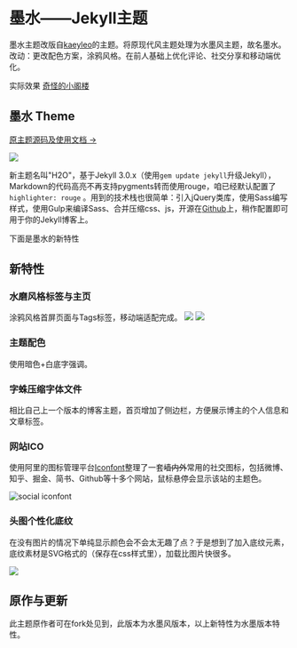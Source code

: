 # 墨水——Jekyll主题
墨水主题改版自[kaeyleo](https://github.com/kaeyleo/jekyll-theme-H2O)的主题。将原现代风主题处理为水墨风主题，故名墨水。改动：更改配色方案，涂鸦风格。在前人基础上优化评论、社交分享和移动端优化。

实际效果
[奇怪的小阁楼](blog.nintheavens.com)

## 墨水 Theme

[原主题源码及使用文档 →](https://github.com/kaeyleo/jekyll-theme-H2O)

![](https://github.com/nimocat/nimocat.github.io/blob/master/screenshot/first-page.png?raw=true)

新主题名叫"H2O"，基于Jekyll 3.0.x（使用```gem update jekyll```升级Jekyll），Markdown的代码高亮不再支持pygments转而使用rouge，咱已经默认配置了 ```highlighter: rouge``` 。用到的技术栈也很简单：引入jQuery类库，使用Sass编写样式，使用Gulp来编译Sass、合并压缩css、js，开源在[Github](https://github.com/kaeyleo/jekyll-theme-H2O)上，稍作配置即可用于你的Jekyll博客上。

下面是墨水的新特性

## 新特性

### 水磨风格标签与主页

涂鸦风格首屏页面与Tags标签，移动端适配完成。
![](https://github.com/nimocat/nimocat.github.io/blob/master/screenshot/all.png?raw=true)
![](https://github.com/nimocat/nimocat.github.io/blob/master/screenshot/tags.png?raw=true)

### 主题配色

使用暗色+白底字强调。

### 字蛛压缩字体文件

相比自己上一个版本的博客主题，首页增加了侧边栏，方便展示博主的个人信息和文章标签。

### 网站ICO

使用阿里的图标管理平台[Iconfont](http://iconfont.cn/)整理了一套<strike>墙内外</strike>常用的社交图标，包括微博、知乎、掘金、简书、Github等十多个网站，鼠标悬停会显示该站的主题色。

![social iconfont](http://on2171g4d.bkt.clouddn.com/jekyll-theme-h2o-snstext.jpg)



### 头图个性化底纹

在没有图片的情况下单纯显示颜色会不会太无趣了点？于是想到了加入底纹元素，底纹素材是SVG格式的（保存在css样式里），加载比图片快很多。

![](http://on2171g4d.bkt.clouddn.com/jekyll-theme-h2o-headerpatterns.jpg)

## 原作与更新

此主题原作者可在fork处见到，此版本为水墨风版本，以上新特性为水墨版本特性。

